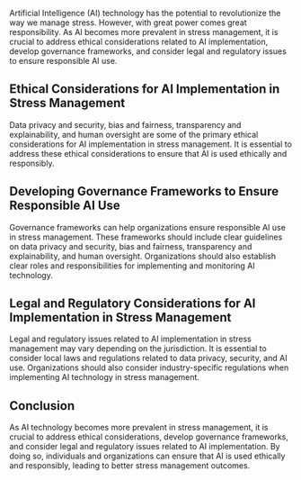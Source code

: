 
Artificial Intelligence (AI) technology has the potential to revolutionize the way we manage stress. However, with great power comes great responsibility. As AI becomes more prevalent in stress management, it is crucial to address ethical considerations related to AI implementation, develop governance frameworks, and consider legal and regulatory issues to ensure responsible AI use.

Ethical Considerations for AI Implementation in Stress Management
-----------------------------------------------------------------

Data privacy and security, bias and fairness, transparency and explainability, and human oversight are some of the primary ethical considerations for AI implementation in stress management. It is essential to address these ethical considerations to ensure that AI is used ethically and responsibly.

Developing Governance Frameworks to Ensure Responsible AI Use
-------------------------------------------------------------

Governance frameworks can help organizations ensure responsible AI use in stress management. These frameworks should include clear guidelines on data privacy and security, bias and fairness, transparency and explainability, and human oversight. Organizations should also establish clear roles and responsibilities for implementing and monitoring AI technology.

Legal and Regulatory Considerations for AI Implementation in Stress Management
------------------------------------------------------------------------------

Legal and regulatory issues related to AI implementation in stress management may vary depending on the jurisdiction. It is essential to consider local laws and regulations related to data privacy, security, and AI use. Organizations should also consider industry-specific regulations when implementing AI technology in stress management.

Conclusion
----------

As AI technology becomes more prevalent in stress management, it is crucial to address ethical considerations, develop governance frameworks, and consider legal and regulatory issues related to AI implementation. By doing so, individuals and organizations can ensure that AI is used ethically and responsibly, leading to better stress management outcomes.

